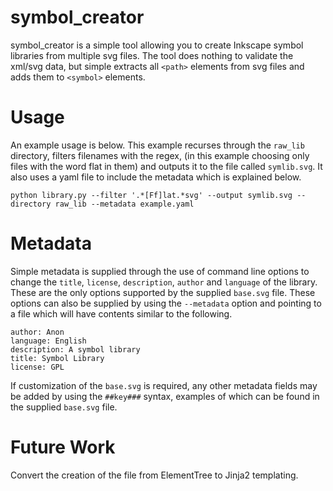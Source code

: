 # symbol_creator

symbol_creator is a simple tool allowing you to create Inkscape symbol libraries from multiple svg files. The tool does nothing to validate the xml/svg data, but simple extracts all ```<path>``` elements from svg files and adds them to ```<symbol>``` elements.

# Usage

An example usage is below. This example recurses through the ```raw_lib``` directory, filters filenames with the regex, (in this example choosing only files with the word flat in them) and outputs it to the file called ```symlib.svg```. It also uses a yaml file to include the metadata which is explained below.

```python library.py --filter '.*[Ff]lat.*svg' --output symlib.svg --directory raw_lib --metadata example.yaml```

# Metadata
Simple metadata is supplied through the use of command line options to change the ```title```, ```license```, ```description```, ```author``` and ```language``` of the library. These are the only options supported by the supplied ```base.svg``` file. These options can also be supplied by using the ```--metadata``` option and pointing to a file which will have contents similar to the following.

```
author: Anon
language: English
description: A symbol library
title: Symbol Library
license: GPL
```

If customization of the ```base.svg``` is required, any other metadata fields may be added by using the ```##key###``` syntax, examples of which can be found in the supplied ```base.svg``` file.

# Future Work
Convert the creation of the file from ElementTree to Jinja2 templating.